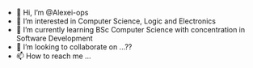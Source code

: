 - 👋 Hi, I’m @Alexei-ops
- 👀 I’m interested in Computer Science, Logic and Electronics
- 🌱 I’m currently learning BSc Computer Science with concentration in Software Development
- 💞️ I’m looking to collaborate on ...??
- 📫 How to reach me ...

<!---
Alexei-ops/Alexei-ops is a ✨ special ✨ repository because its `README.md` (this file) appears on your GitHub profile.
You can click the Preview link to take a look at your changes.
--->
